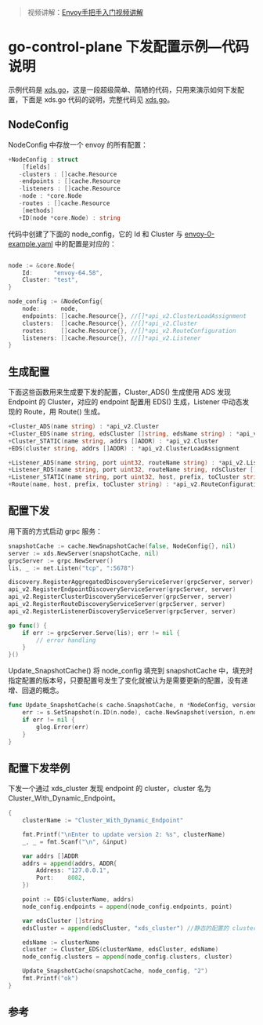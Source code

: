 <!-- toc -->

>视频讲解：[Envoy手把手入门视频讲解](https://study.163.com/course/courseMain.htm?share=2&shareId=400000000376006&courseId=1209487865&_trace_c_p_k2_=18c88dad391f427b9e40e0795d8d939d)

# go-control-plane 下发配置示例—代码说明


示例代码是 [xds.go][3]，这是一段超级简单、简陋的代码，只用来演示如何下发配置，下面是 xds.go 代码的说明，完整代码见 [xds.go][3]。

## NodeConfig

NodeConfig 中存放一个 envoy 的所有配置：

```go
+NodeConfig : struct
    [fields]
   -clusters : []cache.Resource
   -endpoints : []cache.Resource
   -listeners : []cache.Resource
   -node : *core.Node
   -routes : []cache.Resource
    [methods]
   +ID(node *core.Node) : string
```

代码中创建了下面的 node_config，它的 Id 和 Cluster 与 [envoy-0-example.yaml][2] 中的配置是对应的：

```go

node := &core.Node{
	Id:      "envoy-64.58",
	Cluster: "test",
}

node_config := &NodeConfig{
	node:      node,
	endpoints: []cache.Resource{}, //[]*api_v2.ClusterLoadAssignment
	clusters:  []cache.Resource{}, //[]*api_v2.Cluster
	routes:    []cache.Resource{}, //[]*api_v2.RouteConfiguration
	listeners: []cache.Resource{}, //[]*api_v2.Listener
}
```

## 生成配置

下面这些函数用来生成要下发的配置，Cluster_ADS() 生成使用 ADS 发现 Endpoint 的 Cluster，对应的 endpoint 配置用 EDS() 生成，Listener 中动态发现的 Route，用 Route() 生成。

```go
+Cluster_ADS(name string) : *api_v2.Cluster
+Cluster_EDS(name string, edsCluster []string, edsName string) : *api_v2.Cluster
+Cluster_STATIC(name string, addrs []ADDR) : *api_v2.Cluster
+EDS(cluster string, addrs []ADDR) : *api_v2.ClusterLoadAssignment

+Listener_ADS(name string, port uint32, routeName string) : *api_v2.Listener
+Listener_RDS(name string, port uint32, routeName string, rdsCluster []string) : *api_v2.Listener
+Listener_STATIC(name string, port uint32, host, prefix, toCluster string) : *api_v2.Listener
+Route(name, host, prefix, toCluster string) : *api_v2.RouteConfiguration
```

## 配置下发

用下面的方式启动 grpc 服务：

```go
snapshotCache := cache.NewSnapshotCache(false, NodeConfig{}, nil)
server := xds.NewServer(snapshotCache, nil)
grpcServer := grpc.NewServer()
lis, _ := net.Listen("tcp", ":5678")

discovery.RegisterAggregatedDiscoveryServiceServer(grpcServer, server)
api_v2.RegisterEndpointDiscoveryServiceServer(grpcServer, server)
api_v2.RegisterClusterDiscoveryServiceServer(grpcServer, server)
api_v2.RegisterRouteDiscoveryServiceServer(grpcServer, server)
api_v2.RegisterListenerDiscoveryServiceServer(grpcServer, server)

go func() {
	if err := grpcServer.Serve(lis); err != nil {
		// error handling
	}
}()
```

Update_SnapshotCache() 将 node_config 填充到  snapshotCache 中，填充时指定配置的版本号，只要配置号发生了变化就被认为是需要更新的配置，没有递增、回退的概念。

```go
func Update_SnapshotCache(s cache.SnapshotCache, n *NodeConfig, version string) {
	err := s.SetSnapshot(n.ID(n.node), cache.NewSnapshot(version, n.endpoints, n.clusters, n.routes, n.listeners))
	if err != nil {
		glog.Error(err)
	}
}
```

## 配置下发举例

下发一个通过 xds_cluster 发现 endpoint 的 cluster，cluster 名为 Cluster_With_Dynamic_Endpoint。

```go
{
	clusterName := "Cluster_With_Dynamic_Endpoint"

	fmt.Printf("\nEnter to update version 2: %s", clusterName)
	_, _ = fmt.Scanf("\n", &input)

	var addrs []ADDR
	addrs = append(addrs, ADDR{
		Address: "127.0.0.1",
		Port:    8082,
	})

	point := EDS(clusterName, addrs)
	node_config.endpoints = append(node_config.endpoints, point)

	var edsCluster []string
	edsCluster = append(edsCluster, "xds_cluster") //静态的配置的 cluster

	edsName := clusterName
	cluster := Cluster_EDS(clusterName, edsCluster, edsName)
	node_config.clusters = append(node_config.clusters, cluster)

	Update_SnapshotCache(snapshotCache, node_config, "2")
	fmt.Printf("ok")
}
```

## 参考

[1]: https://github.com/introclass/go-code-example/tree/master/envoydev/xds  "github.com/introclass/go-code-example/envoydev/xds"
[2]: https://github.com/introclass/go-code-example/blob/master/envoydev/xds/envoy-docker-run/envoy-0-example.yaml "envoy-0-example.yaml"
[3]: https://github.com/introclass/go-code-example/blob/master/envoydev/xds/xds.go "xds.go"
